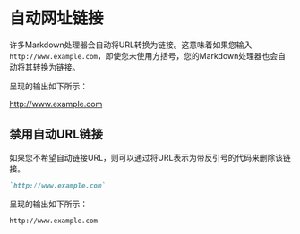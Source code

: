 # 自动网址链接

许多Markdown处理器会自动将URL转换为链接。这意味着如果您输入`http://www.example.com`，即使您未使用方括号，您的Markdown处理器也会自动将其转换为链接。

呈现的输出如下所示：

http://www.example.com

## 禁用自动URL链接

如果您不希望自动链接URL，则可以通过将URL表示为带反引号的代码来删除该链接。

```Markdown
`http://www.example.com`
```

呈现的输出如下所示：

`http://www.example.com`